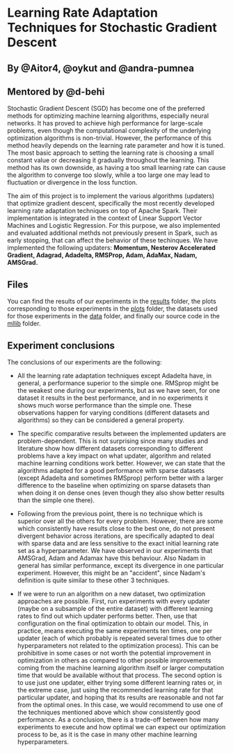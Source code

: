 # Learning Rate Adaptation Techniques for Stochastic Gradient Descent  

## By @Aitor4, @oykut and @andra-pumnea 
## Mentored by @d-behi  
  
Stochastic Gradient Descent (SGD) has become one of the preferred methods for optimizing machine learning algorithms, especially neural networks. It has proved to achieve high performance for large-scale problems, even though the computational complexity of the underlying optimization algorithms is non-trivial. However, the performance of this method heavily depends on the learning rate parameter and how it is tuned. The most basic approach to setting the learning rate is choosing a small constant value or decreasing it gradually throughout the learning. This method has its own downside, as having a too small learning rate can cause the algorithm to converge too slowly, while a too large one may lead to fluctuation or divergence in the loss function.  

The aim of this project is to implement the various algorithms (updaters) that optimize gradient descent, specifically the most recently developed learning rate adaptation techniques on top of Apache Spark. Their implementation is integrated in the context of Linear Support Vector Machines and Logistic Regression. For this purpose, we also implemented and evaluated additional methds not previously present in Spark, such as early stopping, that can affect the behavior of these techinques. We have implemented the following updaters: **Momentum, Nesterov Accelerated Gradient, Adagrad, Adadelta, RMSProp, Adam, AdaMax, Nadam, AMSGrad.**

## Files

You can find the results of our experiments in the [results](results) folder, the plots corresponding to those experiments in the [plots](results/plots) folder, the datasets used for those experiments in the [data](data) folder, and finally our source code in the [mllib](mllib) folder.

## Experiment conclusions

The conclusions of our experiments are the following:

* All the learning rate adaptation techniques except Adadelta have, in general, a performance superior to the simple one. RMSprop might be the weakest one during our experiments, but as we have seen, for one dataset it results in the best performance, and in no experiments it shows much worse performance than the simple one. These observations happen for varying conditions (different datasets and algorithms) so they can be considered a general property.  

* The specific comparative results between the implemented updaters are problem-dependent. This is not surprising since many studies and literature show how different datasets corresponding to different problems have a key impact on what updater, algorithm and related machine learning conditions work better. However, we can state that the algorithms adapted for a good performance with sparse datasets (except Adadelta and sometimes RMSprop) perform better with a larger difference to the baseline when optimizing on sparse datasets than when doing it on dense ones (even though they also show better results than the simple one there).  

* Following from the previous point, there is no technique which is superior over all the others for every problem. However, there are some which consistently have results close to the best one, do not present divergent behavior across iterations, are specifically adapted to deal with sparse data and are less sensitive to the exact initial learning rate set as a hyperparameter. We have observed in our experiments that AMSGrad, Adam and Adamax have this behaviour. Also Nadam in general has similar performance, except its divergence in one particular experiment. However, this might be an "accident", since Nadam's definition is quite similar to these other 3 techniques.

* If we were to run an algorithm on a new dataset, two optimization approaches are possible. First, run experiments with every updater (maybe on a subsample of the entire dataset) with different learning rates to find out which updater performs better. Then, use that configuration on the final optimization to obtain our model. This, in practice, means executing the same experiments ten times, one per updater (each of which probably is repeated several times due to other hyperparameters not related to the optimization process). This can be prohibitive in some cases or not worth the potential improvement in optimization in others as compared to other possible improvements coming from the machine learning algorithm itself or larger computation time that would be available without that process. The second option is to use just one updater, either trying some different learning rates or, in the extreme case, just using the recommended learning rate for that particular updater, and hoping that its results are reasonable and not far from the optimal ones. In this case, we would recommend to use one of the techniques mentioned above which show consistently good performance. As a conclusion, there is a trade-off between how many experiments to execute and how optimal we can expect our optimization process to be, as it is the case in many other machine learning hyperparameters.
